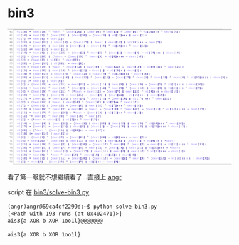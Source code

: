 # bin3

![WTF](bin3/bin3-wtf.png)

看了第一眼就不想繼續看了...直接上 [angr](http://angr.io/)

script 在 [bin3/solve-bin3.py](bin3/solve-bin3.py)

```
(angr)angr@69ca4cf2299d:~$ python solve-bin3.py
[<Path with 193 runs (at 0x402471)>]
ais3{a XOR b XOR 1oo1l}@@@@@@@
```

`ais3{a XOR b XOR 1oo1l}`
